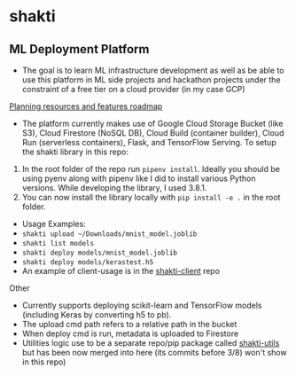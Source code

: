 # shakti
## ML Deployment Platform

- The goal is to learn ML infrastructure development as well as be able to use this platform in ML side projects and hackathon projects under the constraint of a free tier on a cloud provider (in my case GCP)

[Planning resources and features roadmap](https://docs.google.com/document/d/1jN7PwvJvloXU3pV7AS4srayAnrhhSK6Zs2NMTsFPe8E/edit?usp=sharing)

- The platform currently makes use of Google Cloud Storage Bucket (like S3), Cloud Firestore (NoSQL DB), Cloud Build (container builder), Cloud Run (serverless containers), Flask, and TensorFlow Serving.
To setup the shakti library in this repo:
 1) In the root folder of the repo run ```pipenv install```. Ideally you should be using pyenv along with pipenv like I did to install various Python versions. While developing the library, I used 3.8.1.
 2) You can now install the library locally with ```pip install -e .``` in the root folder.
- Usage Examples:
 - ```shakti upload ~/Downloads/mnist_model.joblib```
 - ```shakti list models```
 - ```shakti deploy models/mnist_model.joblib```
  - ```shakti deploy models/kerastest.h5```
 - An example of client-usage is in the [shakti-client](https://github.com/Dhanush123/shakti-client) repo
 
Other
- Currently supports deploying scikit-learn and TensorFlow models (including Keras by converting h5 to pb).
- The upload cmd path refers to a relative path in the bucket
- When deploy cmd is run, metadata is uploaded to Firestore
- Utilities logic use to be a separate repo/pip package called [shakti-utils](https://github.com/Dhanush123/shakti-utils) but has been now merged into here (its commits before 3/8) won't show in this repo)
